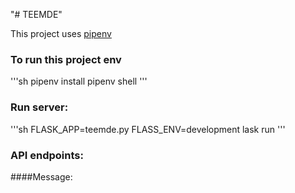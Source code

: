 "# TEEMDE"


This project uses [pipenv](https://github.com/Ihsara/TEEMDE.git)
### To run this project env
'''sh
pipenv install
pipenv shell
'''

### Run server:
'''sh
FLASK_APP=teemde.py
FLASS_ENV=development
lask run
'''

### API endpoints:

####Message:
